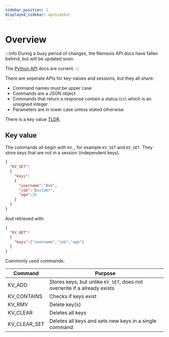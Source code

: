 ```yaml
---
sidebar_position: 1
displayed_sidebar: apiSidebar
---
```


# Overview

:::info
During a busy period of changes, the Nemesis API docs have fallen behind, but will be updated soon.

The [Python API](/category/python) docs are current.
:::


There are seperate APIs for key-values and sessions, but they all share:

- Command names must be upper case
- Commands are a JSON object
- Commands that return a response contain a status (`st`) which is an unsigned integer
- Parameters are in lower case unless stated otherwise

There is a key value [TLDR](../home/tldr-kv).


## Key value
The commands all begin with `KV_`, for example `KV_SET` and `KV_GET`. They store keys that are not in a session (independent keys).

```json title='Store keys: username, job and age'
{
  "KV_SET":
  {
    "keys":
    {
      "username":"Bob",
      "job":"Builder",
      "age":26
    }
  }
}
```

And retrieved with:

```json
{
  "KV_GET":
  {
    "keys":["username","job","age"]
  }
}
```

Commonly used commands:

|Command|Purpose|
|---|---|
|KV_ADD|Stores keys, but unlike `KV_SET`, does not overwrite if a already exists|
|KV_CONTAINS|Checks if keys exist|
|KV_RMV|Delete key(s)|
|KV_CLEAR|Deletes all keys|
|KV_CLEAR_SET|Deletes all keys and sets new keys in a single command|

<br/>
